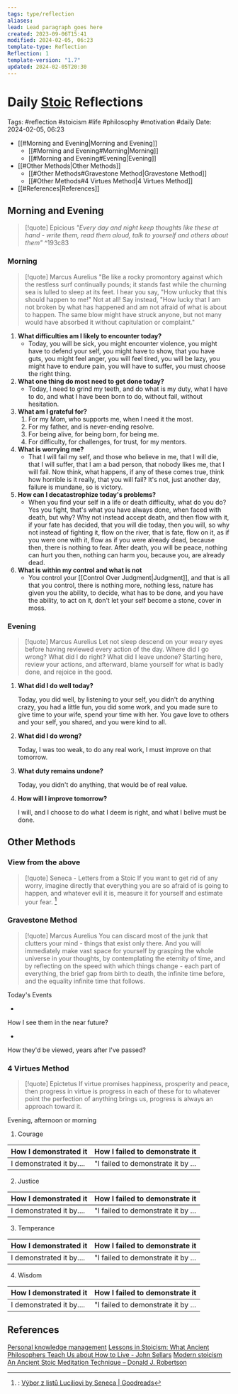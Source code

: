 ```yaml
---
tags: type/reflection
aliases: 
lead: Lead paragraph goes here
created: 2023-09-06T15:41
modified: 2024-02-05, 06:23
template-type: Reflection
Reflection: 1
template-version: "1.7"
updated: 2024-02-05T20:30
---
```

# Daily [Stoic](../SLIP-BOX/Stoicism.md) Reflections

Tags:  #reflection #stoicism #life #philosophy #motivation #daily 
Date: 2024-02-05, 06:23

- [[#Morning and Evening|Morning and Evening]]
	- [[#Morning and Evening#Morning|Morning]]
	- [[#Morning and Evening#Evening|Evening]]
- [[#Other Methods|Other Methods]]
	- [[#Other Methods#Gravestone Method|Gravestone Method]]
	- [[#Other Methods#4 Virtues Method|4 Virtues Method]]
- [[#References|References]]


## Morning and Evening

> [!quote] Epicious 
> _"Every day and night keep thoughts like these at hand - write them, read them aloud, talk to yourself and others about them"_
^193c83
### Morning

> [!quote] Marcus Aurelius
> "Be like a rocky promontory against which the restless surf continually pounds; it stands fast while the churning sea is lulled to sleep at its feet. I hear you say, "How unlucky that this should happen to me!" Not at all! Say instead, "How lucky that I am not broken by what has happened and am not afraid of what is about to happen. The same blow might have struck anyone, but not many would have absorbed it without capitulation or complaint."

1. **What difficulties am I likely to encounter today?**
	- Today, you will be sick, you might encounter violence, you might have to defend your self, you might have to show, that you have guts, you might feel anger, you will feel tired, you will be lazy, you might have to endure pain, you will have to suffer, you must choose the right thing.
2. **What one thing do most need to get done today?**
	- Today, I need to grind my teeth, and do what is my duty, what I have to do, and what I have been born to do, without fail, without hesitation.
1. **What am I grateful for?**
	1. For my Mom, who supports me, when I need it the most. 
	2. For my father, and is never-ending resolve. 
	3. For being alive, for being born, for being me.
	4. For difficulty, for challenges, for trust, for my mentors.
2. **What is worrying me?**
	- That I will fail my self, and those who believe in me, that I will die, that I will suffer, that I am a bad person, that nobody likes me, that I will fail. Now think, what happens, if any of these comes true, think how horrible is it really, that you will fail? It's not, just another day, failure is mundane, so is victory. 
3. **How can I decatastrophize today's problems?**
	- When you find your self in a life or death difficulty, what do you do? Yes you fight, that's what you have always done, when faced with death, but why? Why not instead accept death, and then flow with it, if your fate has decided, that you will die today, then you will, so why not instead of fighting it, flow on the river, that is fate, flow on it, as if you were one with it, flow as if you were already dead, because then, there is nothing to fear. After death, you will be peace, nothing can hurt you then, nothing can harm you, because you, are already dead.
4. **What is within my control and what is not**
	- You control your [[Control Over Judgment|Judgment]], and that is all that you control, there is nothing more, nothing less, nature has given you the ability, to decide, what has to be done, and you have the ability, to act on it, don't let your self become a stone, cover in moss.

### Evening

> [!quote] Marcus Aurelius
> Let not sleep descend on your weary eyes before having reviewed every action of the day. Where did I go wrong? What did I do right? What did I leave undone? Starting here, review your actions, and afterward, blame yourself for what is badly done, and rejoice in the good.

1. **What did I do well today?**

	Today, you did well, by listening to your self, you didn't do anything crazy, you had a little fun, you did some work, and you made sure to give time to your wife, spend your time with her. You gave love to others and your self, you shared, and you were kind to all.

1. **What did I do wrong?**

	Today, I was too weak, to do any real work, I must improve on that tomorrow.

2. **What duty remains undone?**

	Today, you didn't do anything, that would be of real value.

3. **How will I improve tomorrow?**

	I will, and I choose to do what I deem is right, and what I belive must be done.

## Other Methods

### View from the above

> [!quote] Seneca - Letters from a Stoic
> If you want to get rid of any worry, imagine directly that everything you are so afraid of is going to happen, and whatever evil it is, measure it for yourself and estimate your fear. [^Seneca]


### Gravestone Method

> [!quote] Marcus Aurelius
> You can discard most of the junk that clutters your mind - things that exist only there. And you will immediately make vast space for yourself by grasping the whole universe in your thoughts, by contemplating the eternity of time, and by reflecting on the speed with which things change - each part of everything, the brief gap from birth to death, the infinite time before, and the equality infinite time that follows. 

Today's Events 

-

How I see them in the near future? 

-

How they'd be viewed, years after I've passed?

### 4 Virtues Method

> [!quote] Epictetus 
> If virtue promises happiness, prosperity and peace, then progress in virtue is progress in each of these for to whatever point the perfection of anything brings us, progress is always an approach toward it.

Evening, afternoon or morning

1. Courage 

| How I demonstrated it  | How I failed to demonstrate it |
| ------------------- | ---------------- |
| I demonstrated it by....                 | "I failed to demonstrate it by ...              |

2. Justice

| How I demonstrated it  | How I failed to demonstrate it |
| ------------------- | ---------------- |
| I demonstrated it by....                 | "I failed to demonstrate it by ...             

3. Temperance

| How I demonstrated it  | How I failed to demonstrate it |
| ------------------- | ---------------- |
| I demonstrated it by....                 | "I failed to demonstrate it by ...             

4. Wisdom

| How I demonstrated it  | How I failed to demonstrate it |
| ------------------- | ---------------- |
| I demonstrated it by....                 | "I failed to demonstrate it by ...             

## References

[Personal knowledge management](Personal%20knowledge%20management.md)
[Lessons in Stoicism: What Ancient Philosophers Teach Us about How to Live - John Sellars](https://books.google.cz/books/about/Lessons_in_Stoicism.html?id=ky84zQEACAAJ&redir_esc=y)
[Modern stoicism](https://modernstoicism.com/)
[An Ancient Stoic Meditation Technique – Donald J. Robertson](https://donaldrobertson.name/2017/03/22/an-ancient-stoic-meditation-technique/)

[^Seneca]:: [Výbor z listů Luciliovi by Seneca | Goodreads](https://www.goodreads.com/book/show/23340595-v-bor-z-list-luciliovi) 